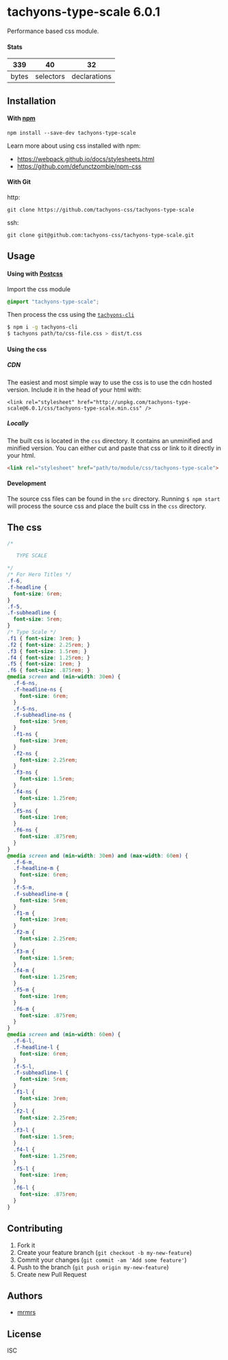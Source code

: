 # tachyons-type-scale 6.0.1

Performance based css module.

#### Stats

339 | 40 | 32
---|---|---
bytes | selectors | declarations

## Installation

#### With [npm](https://npmjs.com)

```
npm install --save-dev tachyons-type-scale
```

Learn more about using css installed with npm:
* https://webpack.github.io/docs/stylesheets.html
* https://github.com/defunctzombie/npm-css

#### With Git

http:
```
git clone https://github.com/tachyons-css/tachyons-type-scale
```

ssh:
```
git clone git@github.com:tachyons-css/tachyons-type-scale.git
```

## Usage

#### Using with [Postcss](https://github.com/postcss/postcss)

Import the css module

```css
@import "tachyons-type-scale";
```

Then process the css using the [`tachyons-cli`](https://github.com/tachyons-css/tachyons-cli)

```sh
$ npm i -g tachyons-cli
$ tachyons path/to/css-file.css > dist/t.css
```

#### Using the css

##### CDN
The easiest and most simple way to use the css is to use the cdn hosted version. Include it in the head of your html with:

```
<link rel="stylesheet" href="http://unpkg.com/tachyons-type-scale@6.0.1/css/tachyons-type-scale.min.css" />
```

##### Locally
The built css is located in the `css` directory. It contains an unminified and minified version.
You can either cut and paste that css or link to it directly in your html.

```html
<link rel="stylesheet" href="path/to/module/css/tachyons-type-scale">
```

#### Development

The source css files can be found in the `src` directory.
Running `$ npm start` will process the source css and place the built css in the `css` directory.

## The css

```css
/*

   TYPE SCALE

*/
/* For Hero Titles */
.f-6,
.f-headline {
  font-size: 6rem;
}
.f-5,
.f-subheadline {
  font-size: 5rem;
}
/* Type Scale */
.f1 { font-size: 3rem; }
.f2 { font-size: 2.25rem; }
.f3 { font-size: 1.5rem; }
.f4 { font-size: 1.25rem; }
.f5 { font-size: 1rem; }
.f6 { font-size: .875rem; }
@media screen and (min-width: 30em) {
  .f-6-ns,
  .f-headline-ns {
    font-size: 6rem;
  }
  .f-5-ns,
  .f-subheadline-ns {
    font-size: 5rem;
  }
  .f1-ns {
    font-size: 3rem;
  }
  .f2-ns {
    font-size: 2.25rem;
  }
  .f3-ns {
    font-size: 1.5rem;
  }
  .f4-ns {
    font-size: 1.25rem;
  }
  .f5-ns {
    font-size: 1rem;
  }
  .f6-ns {
    font-size: .875rem;
  }
}
@media screen and (min-width: 30em) and (max-width: 60em) {
  .f-6-m,
  .f-headline-m {
    font-size: 6rem;
  }
  .f-5-m,
  .f-subheadline-m {
    font-size: 5rem;
  }
  .f1-m {
    font-size: 3rem;
  }
  .f2-m {
    font-size: 2.25rem;
  }
  .f3-m {
    font-size: 1.5rem;
  }
  .f4-m {
    font-size: 1.25rem;
  }
  .f5-m {
    font-size: 1rem;
  }
  .f6-m {
    font-size: .875rem;
  }
}
@media screen and (min-width: 60em) {
  .f-6-l,
  .f-headline-l {
    font-size: 6rem;
  }
  .f-5-l,
  .f-subheadline-l {
    font-size: 5rem;
  }
  .f1-l {
    font-size: 3rem;
  }
  .f2-l {
    font-size: 2.25rem;
  }
  .f3-l {
    font-size: 1.5rem;
  }
  .f4-l {
    font-size: 1.25rem;
  }
  .f5-l {
    font-size: 1rem;
  }
  .f6-l {
    font-size: .875rem;
  }
}
```

## Contributing

1. Fork it
2. Create your feature branch (`git checkout -b my-new-feature`)
3. Commit your changes (`git commit -am 'Add some feature'`)
4. Push to the branch (`git push origin my-new-feature`)
5. Create new Pull Request

## Authors

- [mrmrs](http://mrmrs.cc)

## License

ISC
